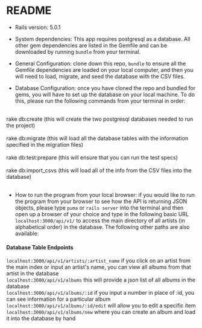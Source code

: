 # README

* Rails version: 5.0.1

* System dependencies: This app requires postgresql as a database. All other gem dependencies are listed in the Gemfile and can be downloaded by running `bundle` from your terminal.

* General Configuration: clone down this repo, `bundle` to ensure all the Gemfile dependencies are loaded on your local computer, and then you will need to load, migrate, and seed the database with the CSV files.

* Database Configuration: once you have cloned the repo and bundled for gems, you will have to set up the database on your local machine. To do this, please run the following commands from your terminal in order:
<br>
rake db:create (this will create the two postgresql databases needed to run the project)  
<br>
<br>
rake db:migrate (this will load all the database tables with the information specified in the migration files)  
<br>
<br>
rake db:test:prepare (this will ensure that you can run the test specs)  
<br>
<br>
rake db:import_csvs (this will load all of the info from the CSV files into the database)  
<br>
<br>

* How to run the program from your local browser: if you would like to run the program from your browser to see how the API is returning JSON objects, please type `puma` or `rails server` into the terminal and then open up a browser of your choice and type in the following basic URL `localhost:3000/api/v1/` to access the main directory of all artists (in alphabetical order) in the database. The following other paths are also available: 

#### Database Table Endpoints
`localhost:3000/api/v1/artists/:artist_name` if you click on an artist from the main index or input an artist's name, you can view all albums from that artist in the database  
`localhost:3000/api/v1/albums`  this will provide a json list of all albums in the database  
`localhost:3000/api/v1/albums/:id`  if you input a number in place of :id, you can see information for a particular album  
`localhost:3000/api/v1/albums/:id/edit` will allow you to edit a specific item  
`localhost:3000/api/v1/albums/new` where you can create an album and load it into the database by hand  
